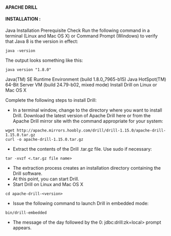 #### APACHE DRILL

#### INSTALLATION :
Java Installation Prerequisite Check
Run the following command in a terminal (Linux and Mac OS X) or Command Prompt (Windows) to verify that Java 8 is the version in effect:
```
java -version
```
The output looks something like this:
```
java version "1.8.0"
```
Java(TM) SE Runtime Environment (build 1.8.0_7965-b15)
Java HotSpot(TM) 64-Bit Server VM (build 24.79-b02, mixed mode)
Install Drill on Linux or Mac OS X

Complete the following steps to install Drill:
- In a terminal window, change to the directory where you want to install Drill.
Download the latest version of Apache Drill here or from the Apache Drill mirror site with the command appropriate for your system:
```
wget http://apache.mirrors.hoobly.com/drill/drill-1.15.0/apache-drill-1.15.0.tar.gz
curl -o apache-drill-1.15.0.tar.gz
```
- Extract the contents of the Drill .tar.gz file. Use sudo if necessary:
```
tar -xvzf <.tar.gz file name>
```
- The extraction process creates an installation directory containing the Drill software.
- At this point, you can start Drill.
- Start Drill on Linux and Mac OS X
```
cd apache-drill-<version>
```
- Issue the following command to launch Drill in embedded mode:
```
bin/drill-embedded
```
- The message of the day followed by the 0: jdbc:drill:zk=local> prompt appears.






